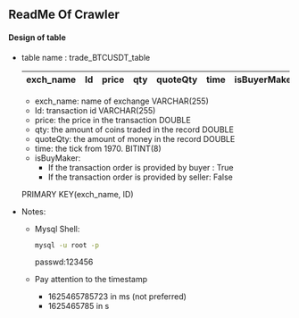 ## ReadMe Of Crawler

#### Design of table
- table name : trade_BTCUSDT_table

    |exch_name| Id | price | qty |quoteQty| time | isBuyerMaker |
    |----|-------|-----|-----------|-----------|---|---|
    
    - exch_name: name of exchange VARCHAR(255)
    - Id: transaction id VARCHAR(255)
    - price: the price in the transaction DOUBLE
    - qty: the amount of coins traded in the record DOUBLE
    - quoteQty: the amount of money in the record DOUBLE
    - time: the tick from 1970. BITINT(8)
    - isBuyMaker: 
        - If the transaction order is provided by buyer : True
        - If the transaction order is provided by seller: False

    PRIMARY KEY(exch_name, ID)

- Notes:
    - Mysql Shell:
        ```bash
        mysql -u root -p
        ```
        passwd:123456

    - Pay attention to the timestamp
        - 1625465785723 in ms (not preferred)
        - 1625465785 in s
